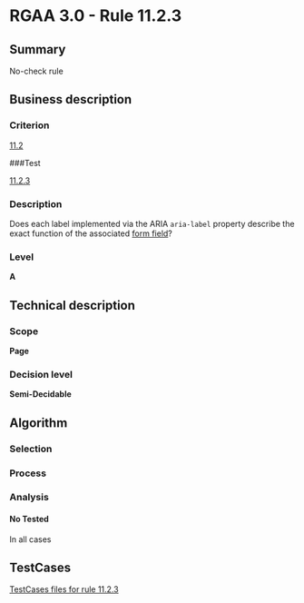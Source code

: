 # RGAA 3.0 -  Rule 11.2.3

## Summary

No-check rule

## Business description

### Criterion

[11.2](http://disic.github.io/rgaa_referentiel_en/RGAA3.0_Criteria_English_version_v1.html#crit-11-2)

###Test

[11.2.3](http://disic.github.io/rgaa_referentiel_en/RGAA3.0_Criteria_English_version_v1.html#test-11-2-3)

### Description
Does each label
    implemented via the ARIA <code>aria-label</code> property describe the exact function of the associated <a href="http://disic.github.io/rgaa_referentiel_en/RGAA3.0_Glossary_English_version_v1.html#mChpSaisie">form  field</a>? 


### Level

**A**

## Technical description

### Scope

**Page**

### Decision level


**Semi-Decidable**

## Algorithm

### Selection

### Process

### Analysis

#### No Tested 

In all cases



##  TestCases 

[TestCases files for rule 11.2.3](https://github.com/Asqatasun/Asqatasun/tree/master/rules/rules-rgaa3.0/src/test/resources/testcases/rgaa30/Rgaa30Rule110203/) 


